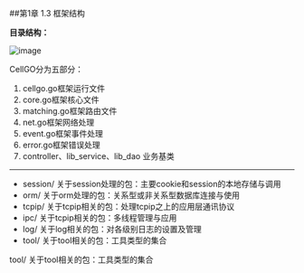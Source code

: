 ##第1章 1.3 框架结构

**目录结构：**

 ![image](https://raw.githubusercontent.com/mrkt/cellgo/master/pic/doc01-03png)
 
CellGO分为五部分：

 1. cellgo.go框架运行文件
 2. core.go框架核心文件
 3. matching.go框架路由文件
 4. net.go框架网络处理
 5. event.go框架事件处理
 6. error.go框架错误处理
 7. controller、lib_service、lib_dao 业务基类


----------

 - session/ 关于session处理的包：主要cookie和session的本地存储与调用
 - orm/ 关于orm处理的包：关系型或非关系型数据库连接与使用
 - tcpip/ 关于tcpip相关的包：处理tcpip之上的应用层通讯协议
 - ipc/ 关于tcpip相关的包：多线程管理与应用
 - log/ 关于log相关的包：对各级别日志的设置及管理
 - tool/ 关于tool相关的包：工具类型的集合

tool/ 关于tool相关的包：工具类型的集合
